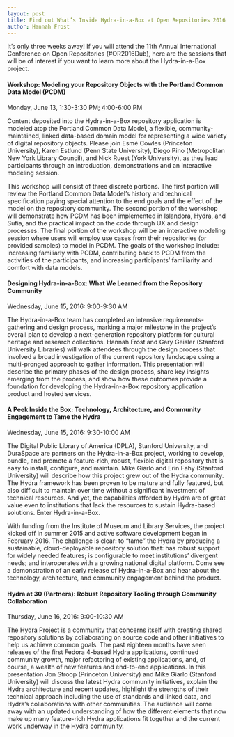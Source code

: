 ```yaml
---
layout: post
title: Find out What’s Inside Hydra-in-a-Box at Open Repositories 2016 - PCDM, Design, Emerging Architecture, Repository Tooling
author: Hannah Frost
---
```


It’s only three weeks away! If you will attend the 11th Annual International Conference on Open Repositories (#OR2016Dub), here are the sessions that will be of interest if you want to learn more about the Hydra-in-a-Box project.

#### Workshop: Modeling your Repository Objects with the Portland Common Data Model (PCDM)
Monday, June 13, 1:30-3:30 PM; 4:00-6:00 PM

Content deposited into the Hydra-in-a-Box repository application is modeled atop the Portland Common Data Model, a flexible, community-maintained, linked data-based domain model for representing a wide variety of digital repository objects. Please join Esmé Cowles (Princeton University), Karen Estlund (Penn State University),  Diego Pino (Metropolitan New York Library Council), and Nick Ruest (York University), as they lead participants through an introduction, demonstrations and an interactive modeling session.

This workshop will consist of three discrete portions. The first portion will review the Portland Common Data Model’s history and technical specification paying special attention to the end goals and the effect of the model on the repository community. The second portion of the workshop will demonstrate how PCDM has been implemented in Islandora, Hydra, and Sufia, and the practical impact on the code through UX and design processes. The final portion of the workshop will be an interactive modeling session where users will employ use cases from their repositories (or provided samples) to model in PCDM. The goals of the workshop include: increasing familiarly with PCDM, contributing back to PCDM from the activities of the participants, and increasing participants’ familiarity and comfort with data models.

#### Designing Hydra-in-a-Box: What We Learned from the Repository Community
Wednesday, June 15, 2016:  9:00-9:30 AM

The Hydra-in-a-Box team has completed an intensive requirements-gathering and design process, marking a major milestone in the project’s overall plan to develop a next-generation repository platform for cultural heritage and research collections. Hannah Frost and Gary Geisler (Stanford University Libraries) will walk attendees through the design process that involved a broad investigation of the current repository landscape using a multi-pronged approach to gather information. This presentation will describe the primary phases of the design process, share key insights emerging from the process, and show how these outcomes provide a foundation for developing the Hydra-in-a-Box repository application product and hosted services.

#### A Peek Inside the Box: Technology, Architecture, and Community Engagement to Tame the Hydra
Wednesday, June 15, 2016:  9:30-10:00 AM

The Digital Public Library of America (DPLA), Stanford University, and DuraSpace are partners on the Hydra-in-a-Box project, working to develop, bundle, and promote a feature-rich, robust, flexible digital repository that is easy to install, configure, and maintain. Mike Giarlo and Erin Fahy (Stanford University) will describe how this project grew out of the Hydra community. The Hydra framework has been proven to be mature and fully featured, but also difficult to maintain over time without a significant investment of technical resources. And yet, the capabilities afforded by Hydra are of great value even to institutions that lack the resources to sustain Hydra-based solutions. Enter Hydra-in-a-Box.

With funding from the Institute of Museum and Library Services, the project kicked off in summer 2015 and active software development began in February 2016. The challenge is clear: to “tame” the Hydra by producing a sustainable, cloud-deployable repository solution that: has robust support for widely needed features; is configurable to meet institutions’ divergent needs; and interoperates with a growing national digital platform. Come see a demonstration of an early release of Hydra-in-a-Box and hear about the technology, architecture, and community engagement behind the product.

#### Hydra at 30 (Partners): Robust Repository Tooling through Community Collaboration
Thursday, June 16, 2016: 9:00-10:30 AM

The Hydra Project is a community that concerns itself with creating shared repository solutions by collaborating on source code and other initiatives to help us achieve common goals. The past eighteen months have seen releases of the first Fedora 4­-based Hydra applications, continued community growth, major refactoring of existing applications, and, of course, a wealth of new features and end-­to-­end applications. In this presentation Jon Stroop (Princeton University) and Mike Giarlo (Stanford University) will discuss the latest Hydra community initiatives, explain the Hydra architecture and recent updates, highlight the strengths of their technical approach including the use of standards and linked data, and Hydra’s collaborations with other communities. The audience will come away with an updated understanding of how the different elements that now make up many feature-­rich Hydra applications fit together and the current work underway in the Hydra community.
